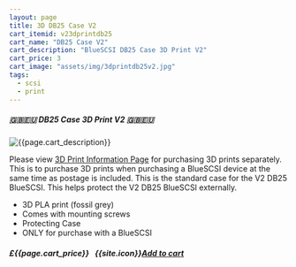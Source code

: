 ```yaml
---
layout: page
title: 3D DB25 Case V2
cart_itemid: v23dprintdb25
cart_name: "DB25 Case V2"
cart_description: "BlueSCSI DB25 Case 3D Print V2"
cart_price: 3
cart_image: "assets/img/3dprintdb25v2.jpg"
tags: 
  - scsi
  - print
---
```


##### 🇬🇧🇪🇺 DB25 Case 3D Print V2 🇬🇧🇪🇺

![{{page.cart_description}}]({{page.cart_image}})

Please view [3D Print Information Page](/print) for purchasing 3D prints separately. This is to purchase 3D prints when purchasing a BlueSCSI device at the same time as postage is included. This is the standard case for the V2 DB25 BlueSCSI. This helps protect the V2 DB25 BlueSCSI externally.

* 3D PLA print (fossil grey)
* Comes with mounting screws
* Protecting Case
* ONLY for purchase with a BlueSCSI

##### £{{page.cart_price}} &nbsp; {{site.icon}}[Add to cart](/cart#{{page.cart_itemid}})